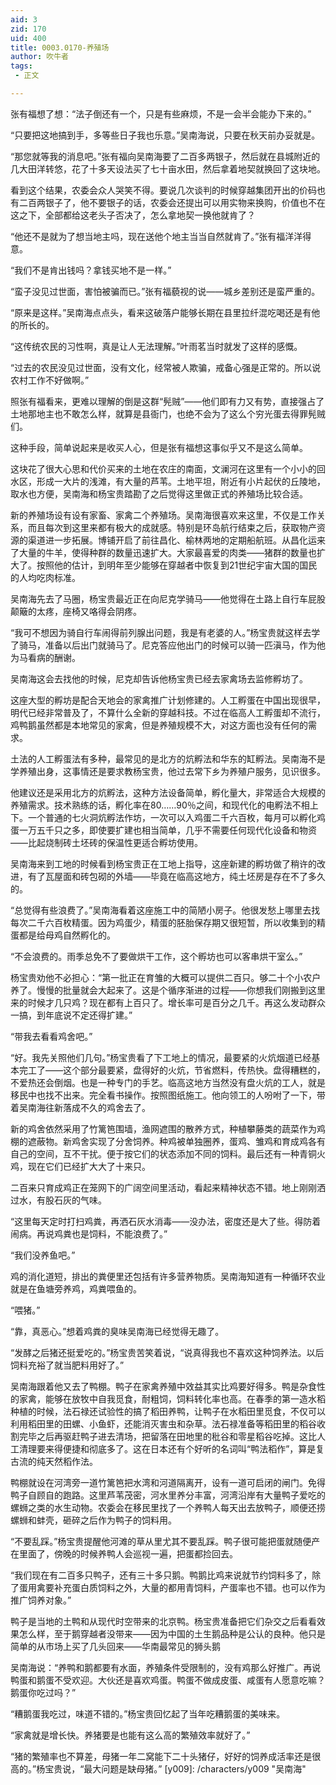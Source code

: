```yaml
---
aid: 3
zid: 170
uid: 400
title: 0003.0170-养殖场
author: 吹牛者
tags: 
 - 正文

---
```




  张有福想了想：“法子倒还有一个，只是有些麻烦，不是一会半会能办下来的。”

  “只要把这地搞到手，多等些日子我也乐意。”吴南海说，只要在秋天前办妥就是。

  “那您就等我的消息吧。”张有福向吴南海要了二百多两银子，然后就在县城附近的几大田洋转悠，花了十多天设法买了七十亩水田，然后拿着地契就换回了这块地。

  看到这个结果，农委会众人哭笑不得。要说几次谈判的时候穿越集团开出的价码也有二百两银子了，他不要银子的话，农委会还提出可以用实物来换购，价值也不在这之下，全部都给这老头子否决了，怎么拿地契一换他就肯了？

  “他还不是就为了想当地主吗，现在送他个地主当当自然就肯了。”张有福洋洋得意。

  “我们不是肯出钱吗？拿钱买地不是一样。”

  “蛮子没见过世面，害怕被骗而已。”张有福藐视的说——城乡差别还是蛮严重的。

  “原来是这样。”吴南海点点头，看来这破落户能够长期在县里拉纤混吃喝还是有他的所长的。

  “这传统农民的习性啊，真是让人无法理解。”叶雨茗当时就发了这样的感慨。

  “过去的农民没见过世面，没有文化，经常被人欺骗，戒备心强是正常的。所以说农村工作不好做啊。”

  照张有福看来，更难以理解的倒是这群“髡贼”——他们即有力又有势，直接强占了土地那地主也不敢怎么样，就算是县衙门，也绝不会为了这么个穷光蛋去得罪髡贼们。

  这种手段，简单说起来是收买人心，但是张有福想这事似乎又不是这么简单。

  这块花了很大心思和代价买来的土地在农庄的南面，文澜河在这里有一个小小的回水区，形成一大片的浅滩，有大量的芦苇。土地平坦，附近有小片起伏的丘陵地，取水也方便，吴南海和杨宝贵踏勘了之后觉得这里做正式的养殖场比较合适。

  新的养殖场设有设有家畜、家禽二个养殖场。吴南海很喜欢来这里，不仅是工作关系，而且每次到这里来都有极大的成就感。特别是环岛航行结束之后，获取物产资源的渠道进一步拓展。博铺开启了前往昌化、榆林两地的定期船航班。从昌化运来了大量的牛羊，使得种群的数量迅速扩大。大家最喜爱的肉类——猪群的数量也扩大了。按照他的估计，到明年至少能够在穿越者中恢复到21世纪宇宙大国的国民的人均吃肉标准。

  吴南海先去了马圈，杨宝贵最近正在向尼克学骑马——他觉得在土路上自行车屁股颠簸的太疼，座椅又咯得会阴疼。

  “我可不想因为骑自行车闹得前列腺出问题，我是有老婆的人。”杨宝贵就这样去学了骑马，准备以后出门就骑马了。尼克答应他出门的时候可以骑一匹滇马，作为他为马看病的酬谢。

  吴南海这会去找他的时候，尼克却告诉他杨宝贵已经去家禽场去监修孵坊了。

  这座大型的孵坊是配合天地会的家禽推广计划修建的。人工孵蛋在中国出现很早，明代已经非常普及了，不算什么全新的穿越科技。不过在临高人工孵蛋却不流行，鸡鸭鹅虽然都是本地常见的家禽，但是养殖规模不大，对这方面也没有任何的需求。

  土法的人工孵蛋法有多种，最常见的是北方的炕孵法和华东的缸孵法。吴南海不是学养殖出身，这事情还是要求教杨宝贵，他过去常下乡为养殖户服务，见识很多。

  他建议还是采用北方的炕孵法，这种方法设备简单，孵化量大，非常适合大规模的养殖需求。技术熟练的话，孵化率在80……90％之间，和现代化的电孵法不相上下。一个普通的七火洞炕孵法作坊，一次可以入鸡蛋二千六百枚，每月可以孵化鸡蛋一万五千只之多，即使要扩建也相当简单，几乎不需要任何现代化设备和物资——比起烧制砖土坯砖的保温性更适合孵坊使用。

  吴南海来到工地的时候看到杨宝贵正在工地上指导，这座新建的孵坊做了稍许的改进，有了瓦屋面和砖包砌的外墙——毕竟在临高这地方，纯土坯房是存在不了多久的。

  “总觉得有些浪费了。”吴南海看着这座施工中的简陋小房子。他很发愁上哪里去找每次二千六百枚精蛋。因为鸡蛋少，精蛋的胚胎保存期又很短暂，所以收集到的精蛋都是给母鸡自然孵化的。

  “不会浪费的。雨季总免不了要做烘干工作，这个孵坊也可以客串烘干室么。”

  杨宝贵劝他不必担心：“第一批正在育雏的大概可以提供二百只。够二十个小农户养了。慢慢的批量就会大起来了。这是个循序渐进的过程——你想我们刚搬到这里来的时候才几只鸡？现在都有上百只了。增长率可是百分之几千。再这么发动群众一搞，到年底说不定还得扩建。”

  “带我去看看鸡舍吧。”

  “好。我先关照他们几句。”杨宝贵看了下工地上的情况，最要紧的火炕烟道已经基本完工了——这个部分最要紧，盘得好的火炕，节省燃料，传热快。盘得糟糕的，不爱热还会倒烟。也是一种专门的手艺。临高这地方当然没有盘火炕的工人，就是移民中也找不出来。完全看书操作。按照图纸施工。他向领工的人吩咐了一下，带着吴南海往新落成不久的鸡舍去了。

  新的鸡舍依然采用了竹篱笆围墙，渔网遮围的散养方式，种植攀藤类的蔬菜作为鸡棚的遮蔽物。新鸡舍实现了分舍饲养。种鸡被单独圈养，蛋鸡、雏鸡和育成鸡各有自己的空间，互不干扰。便于按它们的状态添加不同的饲料。最后还有一种青铜火鸡，现在它们已经扩大大了十来只。

  二百来只育成鸡正在笼网下的广阔空间里活动，看起来精神状态不错。地上刚刚洒过水，有股石灰的气味。

  “这里每天定时打扫鸡粪，再洒石灰水消毒——没办法，密度还是大了些。得防着闹病。再说鸡粪也是饲料，不能浪费了。”

  “我们没养鱼吧。”

  鸡的消化道短，排出的粪便里还包括有许多营养物质。吴南海知道有一种循环农业就是在鱼塘旁养鸡，鸡粪喂鱼的。

  “喂猪。”

  “靠，真恶心。”想着鸡粪的臭味吴南海已经觉得无趣了。

  “发酵之后猪还挺爱吃的。”杨宝贵苦笑着说，“说真得我也不喜欢这种饲养法。以后饲料充裕了就当肥料用好了。”

  吴南海跟着他又去了鸭棚。鸭子在家禽养殖中效益其实比鸡要好得多。鸭是杂食性的家禽，能够在放牧中自我觅食，耐粗饲，饲料转化率也高。在春季的第一造水稻种植的时候，法石禄还试验性的搞了稻田养鸭，让鸭子在水稻田里觅食，不仅可以利用稻田里的田螺、小鱼虾，还能消灭害虫和杂草。法石禄准备等稻田里的稻谷收割完毕之后再驱赶鸭子进去清场，把留落在田地里的秕谷和零星稻谷吃掉。这比人工清理要来得便捷和彻底多了。这在日本还有个好听的名词叫“鸭法稻作”，算是复古流的纯天然稻作法。

  鸭棚就设在河湾旁一道竹篱笆把水湾和河道隔离开，设有一道可启闭的闸门。免得鸭子自顾自的跑路。这里芦苇茂密，河水里养分丰富，河湾沿岸有大量鸭子爱吃的螺蛳之类的水生动物。农委会在移民里找了一个养鸭人每天出去放鸭子，顺便还捞螺蛳和蚌壳，砸碎之后作为鸭子的饲料用。

  “不要乱踩。”杨宝贵提醒他河滩的草从里尤其不要乱踩。鸭子很可能把蛋就随便产在里面了，傍晚的时候养鸭人会巡视一遍，把蛋都捡回去。

  “我们现在有二百多只鸭子，还有三十多只鹅。鸭鹅比鸡来说就节约饲料多了，除了蛋用禽要补充蛋白质饲料之外，大量的都用青饲料，产蛋率也不错。也可以作为推广饲养对象。”

  鸭子是当地的土鸭和从现代时空带来的北京鸭。杨宝贵准备把它们杂交之后看看效果怎么样，至于鹅穿越者没带来——因为中国的土生鹅品种是公认的良种。他只是简单的从市场上买了几头回来——华南最常见的狮头鹅

  吴南海说：“养鸭和鹅都要有水面，养殖条件受限制的，没有鸡那么好推广。再说鸭蛋和鹅蛋不受欢迎。大伙还是喜欢鸡蛋。鸭蛋不做成皮蛋、咸蛋有人愿意吃嘛？鹅蛋你吃过吗？”

  “糟鹅蛋我吃过，味道不错的。”杨宝贵回忆起了当年吃糟鹅蛋的美味来。

  “家禽就是增长快。养猪要是也能有这么高的繁殖效率就好了。”

  “猪的繁殖率也不算差，母猪一年二窝能下二十头猪仔，好好的饲养成活率还是很高的。”杨宝贵说，“最大问题是缺母猪。”
[y009]: /characters/y009 "吴南海"



